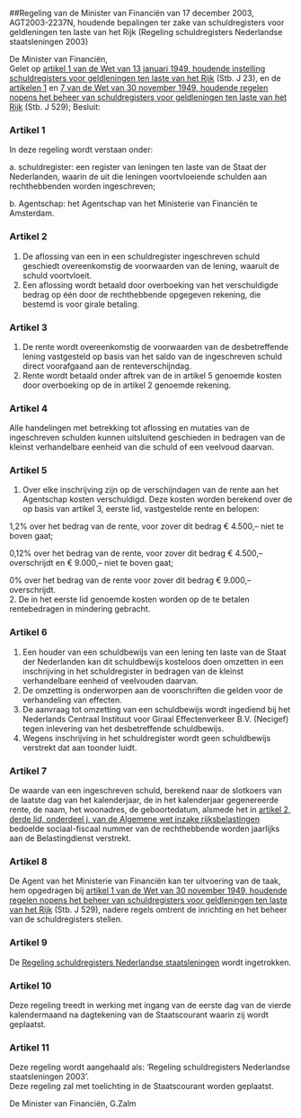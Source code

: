 <meta http-equiv='Content-Type' content='text/html; charset=utf-8' />

##Regeling van de Minister van Financiën van 17 december 2003, AGT2003-2237N, houdende bepalingen ter zake van schuldregisters voor geldleningen ten laste van het Rijk (Regeling schuldregisters Nederlandse staatsleningen 2003)

De Minister van Financiën,  
Gelet op [artikel 1 van de Wet van 13 januari 1949, houdende instelling schuldregisters voor geldleningen ten laste van het Rijk](../../../../../../../wet/wet/instelling/schuldregisters/voor/geldleningen/ten/laste/van/het/rijk/BWBR0002045/README.md) (Stb. J 23), en de [artikelen 1](../../../../../../../wet/wet/regelen/nopens/beheer/schuldregisters/voor/geldleningen/ten/laste/van/etc/BWBR0002053/README.md) en [7 van de Wet van 30 november 1949, houdende regelen nopens het beheer van schuldregisters voor geldleningen ten laste van het Rijk](../../../../../../../wet/wet/regelen/nopens/beheer/schuldregisters/voor/geldleningen/ten/laste/van/etc/BWBR0002053/README.md) (Stb. J 529);
Besluit:    

### Artikel  1  

In deze regeling wordt verstaan onder: 

a. schuldregister: een register van leningen ten laste van de Staat der Nederlanden, waarin de uit die leningen voortvloeiende schulden aan rechthebbenden worden ingeschreven;  

b. Agentschap: het Agentschap van het Ministerie van Financiën te Amsterdam.    

### Artikel  2  

1.  De aflossing van een in een schuldregister ingeschreven schuld geschiedt overeenkomstig de voorwaarden van de lening, waaruit de schuld voortvloeit.   
2.  Een aflossing wordt betaald door overboeking van het verschuldigde bedrag op één door de rechthebbende opgegeven rekening, die bestemd is voor girale betaling.   

### Artikel  3  

1.  De rente wordt overeenkomstig de voorwaarden van de desbetreffende lening vastgesteld op basis van het saldo van de ingeschreven schuld direct voorafgaand aan de renteverschijndag.   
2.  Rente wordt betaald onder aftrek van de in artikel 5 genoemde kosten door overboeking op de in artikel 2 genoemde rekening.   

### Artikel  4  

Alle handelingen met betrekking tot aflossing en mutaties van de ingeschreven schulden kunnen uitsluitend geschieden in bedragen van de kleinst verhandelbare eenheid van die schuld of een veelvoud daarvan.  

### Artikel  5  

1.  Over elke inschrijving zijn op de verschijndagen van de rente aan het Agentschap kosten verschuldigd. Deze kosten worden berekend over de op basis van artikel 3, eerste lid, vastgestelde rente en belopen: 

1,2% over het bedrag van de rente, voor zover dit bedrag € 4.500,– niet te boven gaat;  

0,12% over het bedrag van de rente, voor zover dit bedrag € 4.500,– overschrijdt en € 9.000,– niet te boven gaat;  

0% over het bedrag van de rente voor zover dit bedrag € 9.000,– overschrijdt.     
2.  De in het eerste lid genoemde kosten worden op de te betalen rentebedragen in mindering gebracht.   

### Artikel  6  

1.  Een houder van een schuldbewijs van een lening ten laste van de Staat der Nederlanden kan dit schuldbewijs kosteloos doen omzetten in een inschrijving in het schuldregister in bedragen van de kleinst verhandelbare eenheid of veelvouden daarvan.   
2.  De omzetting is onderworpen aan de voorschriften die gelden voor de verhandeling van effecten.   
3.  De aanvraag tot omzetting van een schuldbewijs wordt ingediend bij het Nederlands Centraal Instituut voor Giraal Effectenverkeer B.V. (Necigef) tegen inlevering van het desbetreffende schuldbewijs.   
4.  Wegens inschrijving in het schuldregister wordt geen schuldbewijs verstrekt dat aan toonder luidt.   

### Artikel  7  

De waarde van een ingeschreven schuld, berekend naar de slotkoers van de laatste dag van het kalenderjaar, de in het kalenderjaar gegenereerde rente, de naam, het woonadres, de geboortedatum, alsmede het in [artikel 2, derde lid, onderdeel j, van de Algemene wet inzake rijksbelastingen](../../../../../../../wet/algemene/wet/inzake/rijksbelastingen/BWBR0002320/README.md) bedoelde sociaal-fiscaal nummer van de rechthebbende worden jaarlijks aan de Belastingdienst verstrekt.  

### Artikel  8  

De Agent van het Ministerie van Financiën kan ter uitvoering van de taak, hem opgedragen bij [artikel 1 van de Wet van 30 november 1949, houdende regelen nopens het beheer van schuldregisters voor geldleningen ten laste van het Rijk](../../../../../../../wet/wet/regelen/nopens/beheer/schuldregisters/voor/geldleningen/ten/laste/van/etc/BWBR0002053/README.md) (Stb. J 529), nadere regels omtrent de inrichting en het beheer van de schuldregisters stellen.  

### Artikel  9  

De [Regeling schuldregisters Nederlandse staatsleningen](../../../../../../../ministeriele-regeling/regeling/schuldregisters/nederlandse/staatsleningen/BWBR0002409/README.md) wordt ingetrokken.  

### Artikel  10  

Deze regeling treedt in werking met ingang van de eerste dag van de vierde kalendermaand na dagtekening van de Staatscourant waarin zij wordt geplaatst.  

### Artikel  11  

Deze regeling wordt aangehaald als: ‘Regeling schuldregisters Nederlandse staatsleningen 2003’.  
Deze regeling zal met toelichting in de Staatscourant worden geplaatst.   

De 
Minister van Financiën, 
G.Zalm    
